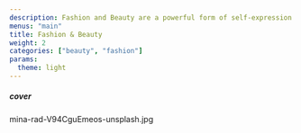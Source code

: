 ```yaml
---
description: Fashion and Beauty are a powerful form of self-expression. This category documents style through inspiring shots of street fashion, skincare products, avant-garde editorial photographs, and more.
menus: "main"
title: Fashion & Beauty
weight: 2
categories: ["beauty", "fashion"]
params:
  theme: light
---
```


##### cover

mina-rad-V94CguEmeos-unsplash.jpg
